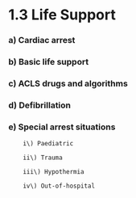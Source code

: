 # 1.3 Life Support

### a\)  Cardiac arrest

### b\)  Basic life support

### c\)  ACLS drugs and algorithms

### d\)  Defibrillation

### e\)  Special arrest situations 

        i\) Paediatric

        ii\) Trauma

        iii\) Hypothermia 

        iv\) Out-of-hospital

